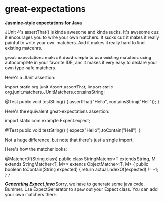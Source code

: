 great-expectations
==================

**Jasmine-style expectations for Java**

JUnit 4's assertThat() is kinda awesome and kinda sucks. It's awesome cuz it encourages you to write your own matchers. It sucks cuz it makes it really painful to write your own matchers. And it makes it really hard to find existing matcehrs.

great-expectations makes it dead-simple to use existing matchers using autocomplete in your favorite IDE, and it makes it very easy to declare your own type-safe matchers.

Here's a JUnit assertion:

  import static org.junit.Assert.assertThat;
  import static org.junit.matchers.JUnitMatchers.containsString;

  @Test public void testString() {
    assertThat("Hello", containsString("Hell"));
  }

Here's the equivalent great-expectations assertion:

  import static com.example.Expect.expect;

  @Test public void testString() {
    expect("Hello").toContain("Hell");
  }

Not a huge difference, but note that there's just a single import.

Here's how the matcher looks:

@MatcherOf(String.class)
public class StringMatcher<T extends String, M extends StringMatcher<T, M>> extends ObjectMatcher<T, M> {
  public boolean toContain(String expected) {
    return actual.indexOf(expected) != -1;
  }
}

***Generating Expect.java***
Sorry, we have to generate some java code. Bummer. Use ExpectGenerator to spew out your Expect class. You can add your own matchers there.